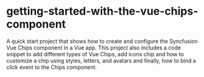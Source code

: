 # getting-started-with-the-vue-chips-component
A quick start project that shows how to create and configure the Syncfusion Vue Chips component in a Vue app. This project also includes a code snippet to add different types of Vue Chips, add icons chip and how to customize a chip using styles, letters, and avatars and finally, how to bind a click event to the Chips component.
